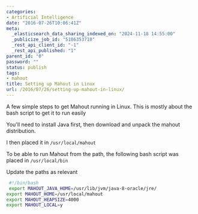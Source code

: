 ```yaml
---
categories:
- Artificial Intelligence
date: "2016-07-26T10:06:41Z"
meta:
  _elasticsearch_data_sharing_indexed_on: "2024-11-18 14:55:00"
  _publicize_job_id: "5186353710"
  _rest_api_client_id: "-1"
  _rest_api_published: "1"
parent_id: "0"
password: ""
status: publish
tags:
- mahout
title: Setting up Mahout in Linux
url: /2016/07/26/setting-up-mahout-in-linux/
---
```


A few simple steps to get Mahout running in Linux. This is mostly about the bash
script to get it to run easily

You'll need to install Java first, then download and unpack the mahout
distribution.

I then placed it in `/usr/local/mahout`

To be able to run Mahout from the path, the following bash script was placed in
`/usr/local/bin`

Update the paths as relevant

```bash
 #!/bin/bash
 export MAHOUT_JAVA_HOME=/usr/lib/jvm/java-8-oracle/jre/
export MAHOUT_HOME=/usr/local/mahout
export MAHOUT_HEAPSIZE=4000
export MAHOUT_LOCAL=y
```
